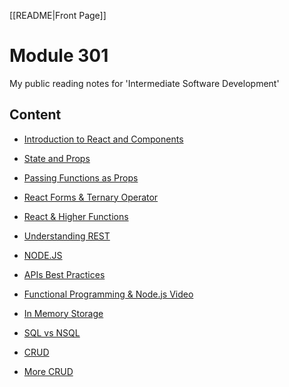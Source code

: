 [[README|Front Page]]
# Module 301

My public reading notes for 'Intermediate Software Development'

## Content

- [Introduction to React and Components](./class01/class01.md)

- [State and Props](./class02/class02.md)

- [Passing Functions as Props](./class03/class03.md)

- [React Forms & Ternary Operator](./class04/class04.md)

- [React & Higher Functions](./class05/class05.md)

- [Understanding REST](./class06/class06.md)

- [NODE.JS](./class07/class07.md)

- [APIs Best Practices](./class08/class08.md)

- [Functional Programming & Node.js Video](./class09/class09.md)

- [In Memory Storage](./class10/class10.md)

* [SQL vs NSQL](./class11/class11.md)

* [CRUD](./class12/class12.md)

* [More CRUD](./class13/class13.md)